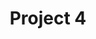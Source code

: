 ---
layout: single
title: Project 4
# description: description of project 2
# header:
#   teaser: assets/olin-b149.jpg
---